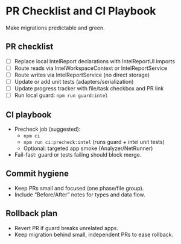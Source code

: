 # PR Checklist and CI Playbook

Make migrations predictable and green.

## PR checklist
- [ ] Replace local IntelReport declarations with IntelReportUI imports
- [ ] Route reads via IntelWorkspaceContext or IntelReportService
- [ ] Route writes via IntelReportService (no direct storage)
- [ ] Update or add unit tests (adapters/serialization)
- [ ] Update progress tracker with file/task checkbox and PR link
- [ ] Run local guard: `npm run guard:intel`

## CI playbook
- Precheck job (suggested):
  - `npm ci`
  - `npm run ci:precheck:intel` (runs guard + intel unit tests)
  - Optional: targeted app smoke (Analyzer/NetRunner)
- Fail-fast: guard or tests failing should block merge.

## Commit hygiene
- Keep PRs small and focused (one phase/file group).
- Include “Before/After” notes for types and data flow.

## Rollback plan
- Revert PR if guard breaks unrelated apps.
- Keep migration behind small, independent PRs to ease rollback.
